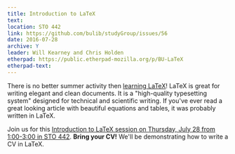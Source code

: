 ```yaml
---
title: Introduction to LaTeX
text: 
location: STO 442 
link: https://github.com/bulib/studyGroup/issues/56
date: 2016-07-28
archive: Y  
leader: Will Kearney and Chris Holden 
etherpad: https://public.etherpad-mozilla.org/p/BU-LaTeX
etherpad-text: 
---
```


There is no better summer activity then [learning LaTeX](https://www.latex-project.org/)! LaTeX is great for writing elegant and clean documents. It is a "high-quality typesetting system" designed for technical and scientific writing. If you've ever read a great looking article with beautiful equations and tables, it was probably written in LaTeX. 

Join us for this [Introduction to LaTeX session on Thursday, July 28 from 1:00-3:00 in STO 442](https://github.com/bulib/studyGroup/issues/56). **Bring your CV!** We'll be demonstrating how to write a CV in LaTeX.  